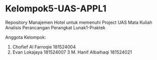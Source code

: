 # Kelompok5-UAS-APPL1
Repository Manajemen Hotel untuk memenuhi Project UAS Mata Kuliah Analisis Perancangan Perangkat Lunak1-Praktek

Anggota Kelompok:
1. Chofief Al Farroqie  181524004
2. Evan Lokajaya        181524007
3 M. Hanif Albaihaqi    181524021
